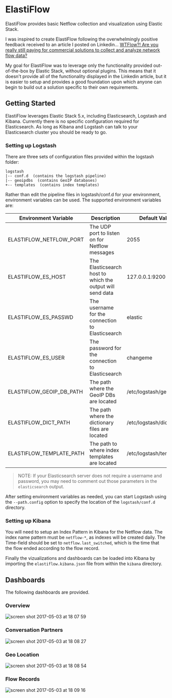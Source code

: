 # ElastiFlow
ElastiFlow provides basic Netflow collection and visualization using Elastic Stack.

I was inspired to create ElastiFlow following the overwhelmingly positive feedback received to an article I posted on Linkedin... [WTFlow?! Are you really still paying for commercial solutions to collect and analyze network flow data?](https://www.linkedin.com/pulse/wtflow-you-really-still-paying-commercial-solutions-collect-cowart)

My goal for ElastiFlow was to leverage only the functionality provided out-of-the-box by Elastic Stack, without optional plugins. This means that it doesn't provide all of the functionality displayed in the Linkedin article, but it is easier to setup and provides a good foundation upon which anyone can begin to build out a solution specific to their own requirements.

## Getting Started
ElastiFlow leverages Elastic Stack 5.x, including Elasticsearch, Logstash and Kibana. Currently there is no specific configuration required for Elasticsearch. As long as Kibana and Logstash can talk to your Elasticsearch cluster you should be ready to go.

### Setting up Logstash
There are three sets of configuration files provided within the logstash folder:
```
logstash
|-- conf.d  (contains the logstash pipeline)
|-- geoipdbs  (contains GeoIP databases)
+-- templates  (contains index templates)
```

Rather than edit the pipeline files in logstash/conf.d for your environment, environment variables can be used. The supported environment variables are:

Environment Variable | Description | Default Valaue
--- | --- | ---
ELASTIFLOW_NETFLOW_PORT | The UDP port to listen on for Netflow messages | 2055
ELASTIFLOW_ES_HOST | The Elasticsearch host to which the output will send data | 127.0.0.1:9200
ELASTIFLOW_ES_PASSWD | The username for the connection to Elasticsearch | elastic
ELASTIFLOW_ES_USER | The password for the connection to Elasticsearch | changeme
ELASTIFLOW_GEOIP_DB_PATH | The path where the GeoIP DBs are located | /etc/logstash/geoipdbs
ELASTIFLOW_DICT_PATH | The path where the dictionary files are located | /etc/logstash/dictionaries
ELASTIFLOW_TEMPLATE_PATH | The path to where index templates are located | /etc/logstash/templates

> NOTE: If your Elasticsearch server does not require a username and password, you may need to comment out those parameters in the `elasticsearch` output.

After setting environment variables as needed, you can start Logstash using the `--path.config` option to specify the location of the `logstash/conf.d` directory.

### Setting up Kibana
You will need to setup an Index Pattern in Kibana for the Netflow data. The index name pattern must be `netflow-*`, as indexes will be created daily. The Time-field should be set to `netflow.last_switched`, which is the time that the flow ended according to the flow record.

Finally the vizualizations and dashboards can be loaded into Kibana by importing the `elastiflow.kibana.json` file from within the `kibana` directory.

## Dashboards
The following dashboards are provided.

### Overview
![screen shot 2017-05-03 at 18 07 59](https://cloud.githubusercontent.com/assets/10326954/25671919/f9d27604-3031-11e7-9967-7736ce2bd390.png)

### Conversation Partners
![screen shot 2017-05-03 at 18 08 27](https://cloud.githubusercontent.com/assets/10326954/25672025/5e6060a4-3032-11e7-897d-5340eb0029bd.png)

### Geo Location
![screen shot 2017-05-03 at 18 08 54](https://cloud.githubusercontent.com/assets/10326954/25672047/6f5f1e22-3032-11e7-9a48-1488c8306fd1.png)

### Flow Records
![screen shot 2017-05-03 at 18 09 16](https://cloud.githubusercontent.com/assets/10326954/25672083/87f8ea94-3032-11e7-9825-62d6885cfdbb.png)